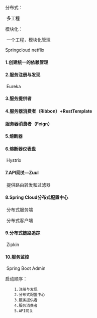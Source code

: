 分布式：

​	多工程

模块化：

​	一个工程，模块化管理



Springcloud netflix

#### 1.创建统一的依赖管理



#### 2.服务注册与发现

​	Eureka

#### 3.服务提供者

#### 4.服务器消费者（Ribbon）+RestTemplate

####       服务器消费者（Feign）

#### 5.熔断器

#### 6.熔断器仪表盘

​	Hystrix

#### 7.API网关--Zuul

​	提供路由转发和过滤器

#### 8.Spring Cloud分布式配置中心

​		分布式服务端

​		分布式客户端									

#### 9.分布式链路追踪

​	Zipkin

#### 10.服务监控

​	Spring Boot Admin







启动顺序：

```
	1.注册与发现
	2.分布式配置中心
	3.服务提供者
	4.服务消费者
	5.API网关
```



​	